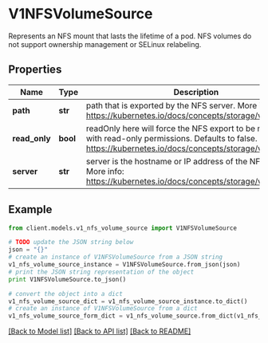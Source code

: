 # V1NFSVolumeSource

Represents an NFS mount that lasts the lifetime of a pod. NFS volumes do not support ownership management or SELinux relabeling.

## Properties
Name | Type | Description | Notes
------------ | ------------- | ------------- | -------------
**path** | **str** | path that is exported by the NFS server. More info: https://kubernetes.io/docs/concepts/storage/volumes#nfs | 
**read_only** | **bool** | readOnly here will force the NFS export to be mounted with read-only permissions. Defaults to false. More info: https://kubernetes.io/docs/concepts/storage/volumes#nfs | [optional] 
**server** | **str** | server is the hostname or IP address of the NFS server. More info: https://kubernetes.io/docs/concepts/storage/volumes#nfs | 

## Example

```python
from client.models.v1_nfs_volume_source import V1NFSVolumeSource

# TODO update the JSON string below
json = "{}"
# create an instance of V1NFSVolumeSource from a JSON string
v1_nfs_volume_source_instance = V1NFSVolumeSource.from_json(json)
# print the JSON string representation of the object
print V1NFSVolumeSource.to_json()

# convert the object into a dict
v1_nfs_volume_source_dict = v1_nfs_volume_source_instance.to_dict()
# create an instance of V1NFSVolumeSource from a dict
v1_nfs_volume_source_form_dict = v1_nfs_volume_source.from_dict(v1_nfs_volume_source_dict)
```
[[Back to Model list]](../README.md#documentation-for-models) [[Back to API list]](../README.md#documentation-for-api-endpoints) [[Back to README]](../README.md)


